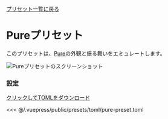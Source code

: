[プリセット一覧に戻る](./README.md#pure)

# Pureプリセット

このプリセットは、[Pure](https://github.com/sindresorhus/pure)の外観と振る舞いをエミュレートします。

![Pureプリセットのスクリーンショット](/presets/img/pure-preset.png)

### 設定

[クリックしてTOMLをダウンロード](/presets/toml/pure-preset.toml)

<<< @/.vuepress/public/presets/toml/pure-preset.toml
